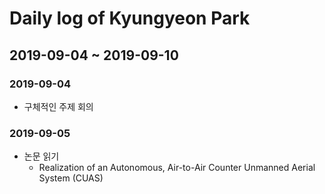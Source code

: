 # Daily log of Kyungyeon Park

## 2019-09-04 ~ 2019-09-10

### 2019-09-04
* 구체적인 주제 회의

### 2019-09-05
* 논문 읽기
  - Realization of an Autonomous, Air-to-Air Counter Unmanned Aerial System (CUAS)
